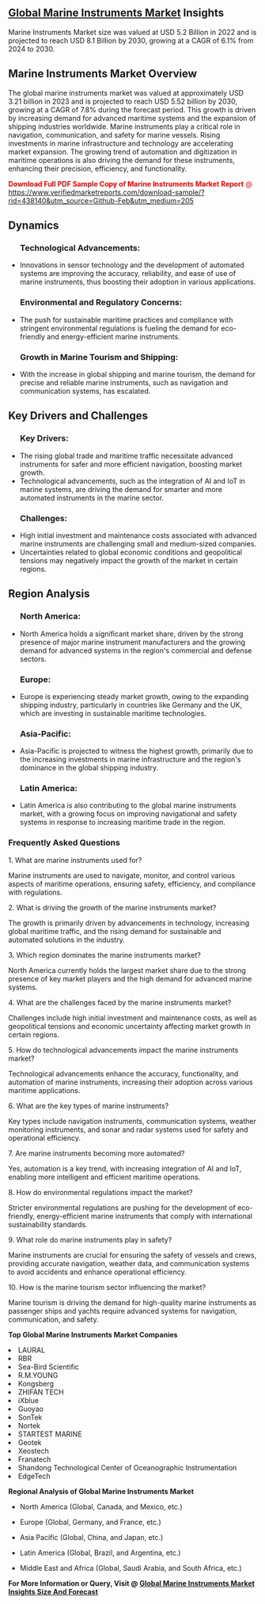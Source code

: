 <h2><a href="https://www.verifiedmarketreports.com/download-sample/?rid=438140&amp;utm_source=Github&amp;utm_medium=205" target="_blank">Global Marine Instruments Market</a> Insights</h2><p>Marine Instruments Market size was valued at USD 5.2 Billion in 2022 and is projected to reach USD 8.1 Billion by 2030, growing at a CAGR of 6.1% from 2024 to 2030.</p><p> <h2>Marine Instruments Market Overview</h2> <p>The global marine instruments market was valued at approximately USD 3.21 billion in 2023 and is projected to reach USD 5.52 billion by 2030, growing at a CAGR of 7.8% during the forecast period. This growth is driven by increasing demand for advanced maritime systems and the expansion of shipping industries worldwide. Marine instruments play a critical role in navigation, communication, and safety for marine vessels. Rising investments in marine infrastructure and technology are accelerating market expansion. The growing trend of automation and digitization in maritime operations is also driving the demand for these instruments, enhancing their precision, efficiency, and functionality.</p> <p><p><span class=""><span style="color: #ff0000;"><strong>Download Full PDF Sample Copy of Marine Instruments Market Report</strong> @ </span><a href="https://www.verifiedmarketreports.com/download-sample/?rid=438140&amp;utm_source=Github-Feb&amp;utm_medium=205" target="_blank">https://www.verifiedmarketreports.com/download-sample/?rid=438140&amp;utm_source=Github-Feb&amp;utm_medium=205</a></span></p></p> <h2>Dynamics</h2> <ul> <h3>Technological Advancements:</h3> <li>Innovations in sensor technology and the development of automated systems are improving the accuracy, reliability, and ease of use of marine instruments, thus boosting their adoption in various applications.</li> <h3>Environmental and Regulatory Concerns:</h3> <li>The push for sustainable maritime practices and compliance with stringent environmental regulations is fueling the demand for eco-friendly and energy-efficient marine instruments.</li> <h3>Growth in Marine Tourism and Shipping:</h3> <li>With the increase in global shipping and marine tourism, the demand for precise and reliable marine instruments, such as navigation and communication systems, has escalated.</li> </ul> <h2>Key Drivers and Challenges</h2> <ul> <h3>Key Drivers:</h3> <li>The rising global trade and maritime traffic necessitate advanced instruments for safer and more efficient navigation, boosting market growth.</li> <li>Technological advancements, such as the integration of AI and IoT in marine systems, are driving the demand for smarter and more automated instruments in the marine sector.</li> <h3>Challenges:</h3> <li>High initial investment and maintenance costs associated with advanced marine instruments are challenging small and medium-sized companies.</li> <li>Uncertainties related to global economic conditions and geopolitical tensions may negatively impact the growth of the market in certain regions.</li> </ul> <h2>Region Analysis</h2> <ul> <h3>North America:</h3> <li>North America holds a significant market share, driven by the strong presence of major marine instrument manufacturers and the growing demand for advanced systems in the region's commercial and defense sectors.</li> <h3>Europe:</h3> <li>Europe is experiencing steady market growth, owing to the expanding shipping industry, particularly in countries like Germany and the UK, which are investing in sustainable maritime technologies.</li> <h3>Asia-Pacific:</h3> <li>Asia-Pacific is projected to witness the highest growth, primarily due to the increasing investments in marine infrastructure and the region's dominance in the global shipping industry.</li> <h3>Latin America:</h3> <li>Latin America is also contributing to the global marine instruments market, with a growing focus on improving navigational and safety systems in response to increasing maritime trade in the region.</li> </ul> <h3>Frequently Asked Questions</h3> <p>1. What are marine instruments used for?</p> <p>Marine instruments are used to navigate, monitor, and control various aspects of maritime operations, ensuring safety, efficiency, and compliance with regulations.</p> <p>2. What is driving the growth of the marine instruments market?</p> <p>The growth is primarily driven by advancements in technology, increasing global maritime traffic, and the rising demand for sustainable and automated solutions in the industry.</p> <p>3. Which region dominates the marine instruments market?</p> <p>North America currently holds the largest market share due to the strong presence of key market players and the high demand for advanced marine systems.</p> <p>4. What are the challenges faced by the marine instruments market?</p> <p>Challenges include high initial investment and maintenance costs, as well as geopolitical tensions and economic uncertainty affecting market growth in certain regions.</p> <p>5. How do technological advancements impact the marine instruments market?</p> <p>Technological advancements enhance the accuracy, functionality, and automation of marine instruments, increasing their adoption across various maritime applications.</p> <p>6. What are the key types of marine instruments?</p> <p>Key types include navigation instruments, communication systems, weather monitoring instruments, and sonar and radar systems used for safety and operational efficiency.</p> <p>7. Are marine instruments becoming more automated?</p> <p>Yes, automation is a key trend, with increasing integration of AI and IoT, enabling more intelligent and efficient maritime operations.</p> <p>8. How do environmental regulations impact the market?</p> <p>Stricter environmental regulations are pushing for the development of eco-friendly, energy-efficient marine instruments that comply with international sustainability standards.</p> <p>9. What role do marine instruments play in safety?</p> <p>Marine instruments are crucial for ensuring the safety of vessels and crews, providing accurate navigation, weather data, and communication systems to avoid accidents and enhance operational efficiency.</p> <p>10. How is the marine tourism sector influencing the market?</p> <p>Marine tourism is driving the demand for high-quality marine instruments as passenger ships and yachts require advanced systems for navigation, communication, and safety.</p> </p><p><strong>Top Global Marine Instruments Market Companies</strong></p><div data-test-id=""><p><li>LAURAL</li><li> RBR</li><li> Sea-Bird Scientific</li><li> R.M.YOUNG</li><li> Kongsberg</li><li> ZHIFAN TECH</li><li> iXblue</li><li> Guoyao</li><li> SonTek</li><li> Nortek</li><li> STARTEST MARINE</li><li> Geotek</li><li> Xeostech</li><li> Franatech</li><li> Shandong Technological Center of Oceanographic Instrumentation</li><li> EdgeTech</li></p><div><strong>Regional Analysis of&nbsp;Global Marine Instruments Market</strong></div><ul><li dir="ltr"><p dir="ltr">North America&nbsp;(Global, Canada, and Mexico, etc.)</p></li><li dir="ltr"><p dir="ltr">Europe (Global, Germany, and France, etc.)</p></li><li dir="ltr"><p dir="ltr">Asia Pacific&nbsp;(Global, China, and Japan, etc.)</p></li><li dir="ltr"><p dir="ltr">Latin America&nbsp;(Global, Brazil, and Argentina, etc.)</p></li><li dir="ltr">Middle East and Africa&nbsp;(Global, Saudi Arabia, and South Africa, etc.)</li></ul><p><strong>For More Information or Query, Visit @&nbsp;</strong><strong><a href="https://www.verifiedmarketreports.com/product/marine-instruments-market/?utm_source=Github&amp;utm_medium=205" target="_blank">Global Marine Instruments Market Insights Size And Forecast</a></strong></p></div>
